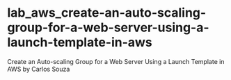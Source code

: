 # lab_aws_create-an-auto-scaling-group-for-a-web-server-using-a-launch-template-in-aws
Create an Auto-scaling Group for a Web Server Using a Launch Template in AWS by Carlos Souza
